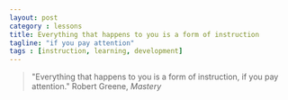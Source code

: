 ```yaml
---
layout: post
category : lessons
title: Everything that happens to you is a form of instruction
tagline: "if you pay attention"
tags : [instruction, learning, development]
---
```


> "Everything that happens to you is a form of instruction, if you pay attention."
> Robert Greene, *Mastery*


